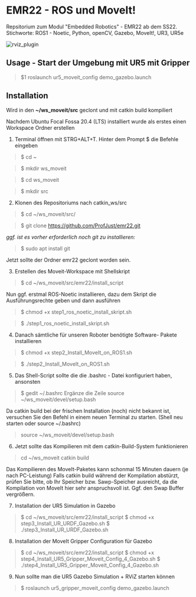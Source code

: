 # EMR22 - ROS und MoveIt!
Repsitorium zum Modul "Embedded Robotics" - EMR22 ab dem SS22.
Stichworte:  ROS1 - Noetic, Python, openCV, Gazebo, MoveIt!, UR3, UR5e

![rviz_plugin](https://jaspereb.github.io/UR5_With_ROS_Moveit_Tutorial/media/frontImg.png)


## Usage - Start der Umgebung mit UR5 mit Gripper ##
>$1 roslaunch ur5_moveit_config demo_gazebo.launch 



## Installation ##

Wird in den **~/ws_moveit/src** geclont und mit catkin build kompiliert


Nachdem Ubuntu Focal Fossa 20.4 (LTS) installiert wurde 
als erstes einen Workspace Ordner erstellen

1. Terminal öffnen mit STRG+ALT+T. Hinter dem Prompt $ die Befehle eingeben

>$ cd ~

>$ mkdir ws_moveit

>$ cd ws_moveit

>$ mkdir src

2. Klonen des Repositoriums nach catkin_ws/src
>$ cd ~/ws_moveit/src/

>$ git clone https://github.com/ProfJust/emr22.git

_ggf. ist es vorher erforderlich noch git zu installieren:_
>$ sudo apt install git

Jetzt sollte der Ordner emr22 geclont worden sein.


3. Erstellen des Moveit-Workspace mit Shellskript
>$ cd ~/ws_moveit/src/emr22/install_script

Nun ggf. erstmal ROS-Noetic installieren, dazu dem Skript 
die Ausführungsrechte geben und dann ausführen
>$ chmod +x step1_ros_noetic_install_skript.sh

>$ ./step1_ros_noetic_install_skript.sh

4. Danach sämtliche für unseren Roboter benötigte Software-
Pakete installieren

>$ chmod +x  step2_Install_MoveIt_on_ROS1.sh

>$ ./step2_Install_MoveIt_on_ROS1.sh

5. Das Shell-Script sollte die die .bashrc - Datei konfiguriert haben, ansonsten
>$ gedit ~/.bashrc
Ergänze die Zeile
> source ~/ws_moveit/devel/setup.bash

Da catkin build bei der frischen Installation (noch) nicht bekannt ist, 
versuchen Sie den Befehl in einem neuen Terminal zu starten.
(Shell neu starten oder source ~/.bashrc)
> source ~/ws_moveit/devel/setup.bash

6. Jetzt sollte das Kompilieren mit dem catkin-Build-System funktionieren
> cd ~/ws_moveit
> catkin build

  Das Kompilieren des MoveIt-Paketes kann schonmal 15 Minuten dauern (je nach PC-Leistung)
  Falls catkin build während der Kompilation abstürzt, prüfen Sie bitte, ob Ihr Speicher bzw. Sawp-Speicher ausreicht,
  da die Kompilation von MoveIt hier sehr anspruchsvoll ist. Ggf. den Swap Buffer vergrößern.

7. Installation der UR5 Simulation in Gazebo
  >$ cd ~/ws_moveit/src/emr22/install_script
  >$ chmod +x  step3_Install_UR_URDF_Gazebo.sh
  >$ ./step3_Install_UR_URDF_Gazebo.sh

8. Installation der MoveIt Gripper Configuration für Gazebo
  >$ cd ~/ws_moveit/src/emr22/install_script
  >$ chmod +x  step4_Install_UR5_Gripper_Moveit_Config_4_Gazebo.sh
  >$ ./step4_Install_UR5_Gripper_Moveit_Config_4_Gazebo.sh

9. Nun sollte man die UR5 Gazebo Simulation + RViZ starten können
  >$ roslaunch ur5_gripper_moveit_config demo_gazebo.launch 

